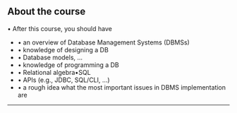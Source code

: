 ## About the course

• After this course, you should have
* • an overview of Database Management Systems (DBMSs)
* • knowledge of designing a DB
* • Database models, ...
* • knowledge of programming a DB
* • Relational algebra•SQL
* • APIs (e.g., JDBC, SQL/CLI, ...)
* • a rough idea what the most important issues in DBMS implementation are

---
